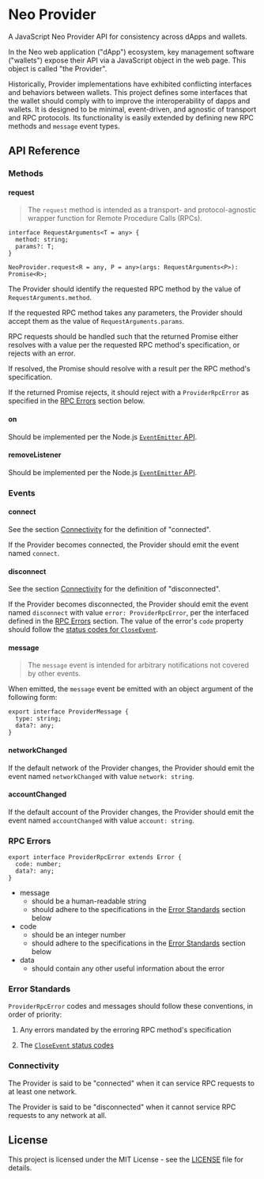 # Neo Provider

A JavaScript Neo Provider API for consistency across dApps and wallets.

In the Neo web application ("dApp") ecosystem, key management software ("wallets") expose their API via a JavaScript object in the web page. This object is called "the Provider".

Historically, Provider implementations have exhibited conflicting interfaces and behaviors between wallets. This project defines some interfaces that the wallet should comply with to improve the interoperability of dapps and wallets. It is designed to be minimal, event-driven, and agnostic of transport and RPC protocols. Its functionality is easily extended by defining new RPC methods and `message` event types.

## API Reference

### Methods

#### request

> The `request` method is intended as a transport- and protocol-agnostic wrapper function for Remote Procedure Calls (RPCs).

```
interface RequestArguments<T = any> {
  method: string;
  params?: T;
}

NeoProvider.request<R = any, P = any>(args: RequestArguments<P>): Promise<R>;
```

The Provider should identify the requested RPC method by the value of `RequestArguments.method`.

If the requested RPC method takes any parameters, the Provider should accept them as the value of `RequestArguments.params`.

RPC requests should be handled such that the returned Promise either resolves with a value per the requested RPC method's specification, or rejects with an error.

If resolved, the Promise should resolve with a result per the RPC method's specification.

If the returned Promise rejects, it should reject with a `ProviderRpcError` as specified in the [RPC Errors](#rpc-errors) section below.

#### on

Should be implemented per the Node.js [`EventEmitter` API](https://nodejs.org/api/events.html).

#### removeListener

Should be implemented per the Node.js [`EventEmitter` API](https://nodejs.org/api/events.html).

### Events

#### connect

See the section [Connectivity](#connectivity) for the definition of "connected".

If the Provider becomes connected, the Provider should emit the event named `connect`.

#### disconnect

See the section [Connectivity](#connectivity) for the definition of "disconnected".

If the Provider becomes disconnected, the Provider should emit the event named `disconnect` with value `error: ProviderRpcError`, per the interfaced defined in the [RPC Errors](#rpc-errors) section. The value of the error's `code` property should follow the [status codes for `CloseEvent`](https://developer.mozilla.org/en-US/docs/Web/API/CloseEvent#Status_codes).

#### message

> The `message` event is intended for arbitrary notifications not covered by other events.

When emitted, the `message` event be emitted with an object argument of the following form:

```
export interface ProviderMessage {
  type: string;
  data?: any;
}
```

#### networkChanged

If the default network of the Provider changes, the Provider should emit the event named `networkChanged` with value `network: string`.

#### accountChanged

If the default account of the Provider changes, the Provider should emit the event named `accountChanged` with value `account: string`.

### RPC Errors

```
export interface ProviderRpcError extends Error {
  code: number;
  data?: any;
}
```

- message
  - should be a human-readable string
  - should adhere to the specifications in the [Error Standards](#error-standards) section below
- code
  - should be an integer number
  - should adhere to the specifications in the [Error Standards](#error-standards) section below
- data
  - should contain any other useful information about the error

### Error Standards

`ProviderRpcError` codes and messages should follow these conventions, in order of priority:

1. Any errors mandated by the erroring RPC method's specification

2. The [`CloseEvent` status codes](https://developer.mozilla.org/en-US/docs/Web/API/CloseEvent#Status_codes)

### Connectivity

The Provider is said to be "connected" when it can service RPC requests to at least one network.

The Provider is said to be "disconnected" when it cannot service RPC requests to any network at all.

## License

This project is licensed under the MIT License - see the [LICENSE](../../LICENSE) file for details.
